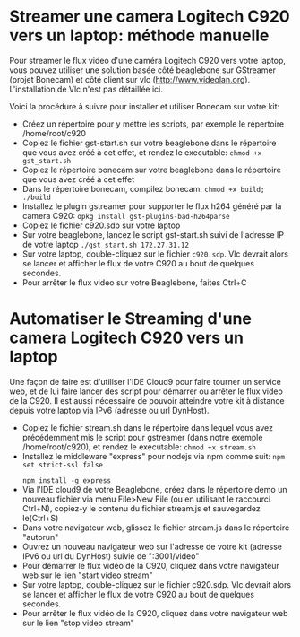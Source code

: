 Streamer une camera Logitech C920 vers un laptop: méthode manuelle
======================

Pour streamer le flux video d'une caméra Logitech C920 vers votre laptop, vous pouvez utiliser une solution basée côté beaglebone sur GStreamer (projet Bonecam) et côté client sur vlc (http://www.videolan.org).
L'installation de Vlc n'est pas détaillée ici.


Voici la procédure à suivre pour installer et utiliser Bonecam sur votre kit:
<ul>
<li>Créez un répertoire pour y mettre les scripts, par exemple le répertoire /home/root/c920</li>
<li>Copiez le fichier gst-start.sh sur votre beaglebone dans le répertoire que vous avez créé à cet effet, et rendez le executable:
<code>chmod +x gst_start.sh</code></li>
<li>Copiez le répertoire bonecam sur votre beaglebone dans le répertoire que vous avez créé à cet effet</li>
<li>Dans le répertoire bonecam, compilez bonecam: <code>chmod +x build; ./build</code></li>
<li>Installez le plugin gstreamer pour supporter le flux h264 généré par la camera C920:
<code>opkg install gst-plugins-bad-h264parse</code></li>
<li>Copiez le fichier c920.sdp sur votre laptop</li>
<li>Sur votre beaglebone, lancez le script gst-start.sh suivi de l'adresse IP de votre laptop
<code>./gst_start.sh 172.27.31.12</code></li>
<li>Sur votre laptop, double-cliquez sur le fichier <code>c920.sdp</code>. Vlc devrait alors se lancer et afficher le flux de votre C920 au bout de quelques secondes.</li>
<li>Pour arrêter le flux video sur votre Beaglebone, faites Ctrl+C</li>
</ul>


Automatiser le Streaming d'une camera Logitech C920 vers un laptop
======================

Une façon de faire est d'utiliser l'IDE Cloud9 pour faire tourner un service web, et de lui faire lancer des script pour démarrer ou arrêter le flux video de la C920.
Il est aussi nécessaire de pouvoir atteindre votre kit à distance depuis votre laptop via IPv6 (adresse ou url DynHost).

<ul>
<li>Copiez le fichier stream.sh dans le répertoire dans lequel vous avez précédemment mis le script pour gstreamer (dans notre exemple /home/root/c920), et rendez le executable:
<code>chmod +x stream.sh</code></li>
<li>Installez le middleware "express" pour nodejs via npm comme suit:
<code>npm set strict-ssl false<br />
npm install -g express</code></li>
<li>Via l'IDE cloud9 de votre Beaglebone, créez dans le répertoire demo un nouveau fichier via menu File>New File (ou en utilisant le raccourci Ctrl+N), copiez-y le contenu du fichier stream.js et sauvegardez le(Ctrl+S)</li>
<li>Dans votre navigateur web, glissez le fichier stream.js dans le répertoire "autorun"</li>
<li>Ouvrez un nouveau navigateur web sur l'adresse de votre kit (adresse IPv6 ou url du DynHost) suivie de ":3001/video"</li>
<li>Pour démarrer le flux vidéo de la C920, cliquez dans votre navigateur web sur le lien "start video stream"</li>
<li>Sur votre laptop, double-cliquez sur le fichier c920.sdp. Vlc devrait alors se lancer et afficher le flux de votre C920 au bout de quelques secondes.</li>
<li>Pour arrêter le flux vidéo de la C920, cliquez dans votre navigateur web sur le lien "stop video stream"</li>
</ul>

